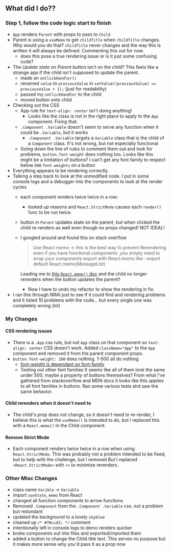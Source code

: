 ## What did I do??

### Step 1, follow the code logic start to finish
- `App` renders `Parent` with props to pass to `Child`
- Parent is using a `useMemo` to get `childTitle` when `childTitle` changes. Why would you do that? `childTitle` never changes and the way this is written it will always be defined. Commenting this out for now.
    - does this pose a true rendering issue or is it just some confusing code?
- The _Update state on Parent_ button isn't on the child? This feels like a strange app if the child isn't supposed to update the parent.
    - made an `onClickHandler()`
    - renamed `value` to `previousValue` in `setValue((previousValue) => previousValue + 1);` (just for readability)
    - passed my `onClickHandler` to the child
    - moved button onto child
- Checking out the CSS
    - App rule for `text-align: center` isn't doing anything!
        - Looks like the class is not in the right place to apply to the `App` component. Fixing that.
    - `.Component .Variable` doesn't seem to serve any function when it could be `.Variable`, but it works
        - `.Component .Variable` targets a `Variable` class that is the child of a `Component` class. It's not wrong, but not especially functional
    - Going down the line of rules to comment them out and look for problems, `button.font-weight` does nothing too. Looks like this might be a limitation of buttons? I can't get any font family to respect below `600` `font-weights` on a button
- Everything appears to be rendering correctly.
- Talking a step back to look at the unmodified code. I put in some console logs and a  debugger into the components to look at the render cycles
    - each component renders twice twice in a row:
        - looked up reasons and `React.StrictMode` causes each `render()` func to be run twice. 
    - button in `Parent` updates state on the parent, but when clicked the child re-renders as well even though no props changed! NOT IDEAL!
    - I googled around and found this on stack overflow
        > Use React memo -> this is the best way to prevent Rerendering even if you have functional components ,you simply need to wrap your components export with React.memo like : export default React.memo(MessageList)
        
        Leading me to [this `React.memo()` doc](https://react.dev/reference/react/memo) and the child no longer rerenders when the button updates the parent!!
        - Now I have to undo my refactor to show the rendering in fix.
- I ran this through NRAI just to see if it could find and rendering problems and it listed 10 problems with the code... but every single one was completely wrong (lol)

### My Changes
#### CSS rendering issues
- There is a  `.App` css rule, but not `App` class on that component so `text-align: center` CSS doesn't work. Added `className="App"` to the `App` component and removed it from the parent component props.
- `button.font-weight: 200` does nothing. 1-500 all do nothing
    - [font-weight is dependant on font-family](https://developer.mozilla.org/en-US/docs/Web/CSS/font-weight)
    - Testing out other font families It seems like all of them look the same under 500, maybe a property of buttons themselves? From what I've gathered from stackoverflow and MDN docs it looks like this applies to all font families in buttons.  Ran some various tests ahd saw the same behavior.

#### Child rerenders when it doesn't need to
- The child's prop does not change, so it doesn't need to re-render, I believe this is what the `useMemo()` is intended to do, but I replaced this with a `React.memo()` in the Child component.

#### Remove Strict Mode
- Each component renders twice twice in a row when using `React.StrictMode`. This was probably not a problem intended to be fixed, but to help with the challenge, but I removed But I replaced `<React.StrictMode>` with `<>` to minimize rerenders.


### Other Misc Changes

- class name `Varible` -> `Variable`
- import  `useState`, `memo` from React
- changed all function components to arrow functions
- Removed `.Component` from the `.Component .Variable` css. not a problem but redundant
- updated the background to a lovely `skyblue`
- cleaned up `/* #70ccd3; */` comment
- intentionally left in console logs to demo renders quicker
- broke components out into files and exported/imported them
- added a button to change the Child title text. This serves no purpose but it makes more sense why you'd pass it as a prop now